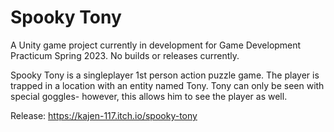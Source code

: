 # Spooky Tony
A Unity game project currently in development for Game Development Practicum Spring 2023. No builds or releases currently.

Spooky Tony is a singleplayer 1st person action puzzle game. The player is trapped in a location with an entity named Tony. Tony can only be seen with special goggles- however, this allows him to see the player as well.

Release:
https://kajen-117.itch.io/spooky-tony
